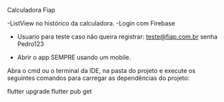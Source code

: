 Calculadora Fiap

-ListView no histórico da calculadora.
-Login com Firebase

- Usuario para teste caso não queira registrar: teste@fiap.com.br senha Pedro123

- Abrir o app SEMPRE usando um mobile.

Abra o cmd ou o terminal da IDE, na pasta do projeto e execute os seguintes comandos para carregar as dependências do projeto:

flutter upgrade flutter pub get